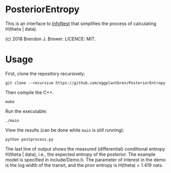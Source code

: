 PosteriorEntropy
================

This is an interface to [InfoNest](https://github.com/eggplantbren/InfoNest)
that simplifies the process of calculating H(theta | data).

(c) 2018 Brendon J. Brewer. LICENCE: MIT.

Usage
=====

First, clone the repository recursively:

`git clone --recursive https://github.com/eggplantbren/PosteriorEntropy`

Then compile the C++.

`make`

Run the executable:

`./main`

View the results (can be done while `main` is still running):

`python postprocess.py`

The last line of output shows the measured (differential) conditional entropy
H(theta | data), i.e., the expected entropy of the posterior.
The example model is specified in include/Demo.h. The parameter of
interest in the demo is the log width of the transit, and the
prior entropy is H(theta) = 1.419 nats.
